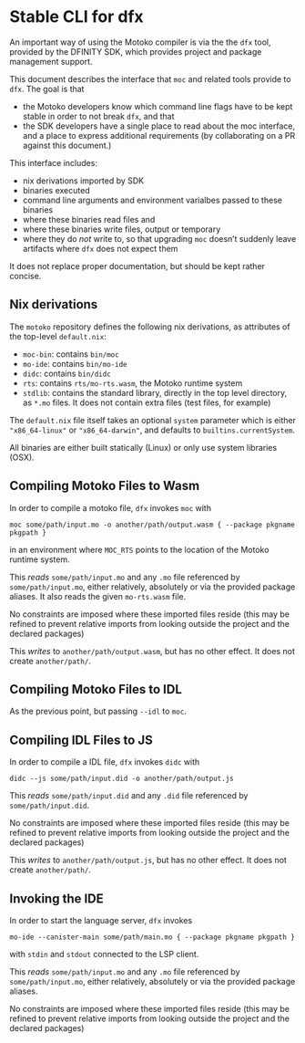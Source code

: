 Stable CLI for dfx
==================

An important way of using the Motoko compiler is via the the `dfx` tool,
provided by the DFINITY SDK, which provides project and package management
support.

This document describes the interface that `moc` and related tools provide to
`dfx`. The goal is that
 * the Motoko developers know which command line flags have to
   be kept stable in order to not break `dfx`, and that
 * the SDK developers have a single place to read about the moc interface, and
   a place to express additional requirements (by collaborating on a PR against
   this document.)

This interface includes:
 * nix derivations imported by SDK
 * binaries executed
 * command line arguments and environment varialbes passed to these binaries
 * where these binaries read files and
 * where these binaries write files, output or temporary
 * where they do _not_ write to, so that upgrading `moc` doesn’t suddenly leave
   artifacts where `dfx` does not expect them

It does not replace proper documentation, but should be kept rather concise.

Nix derivations
---------------

The `motoko` repository defines the following nix derivations, as attributes of
the top-level `default.nix`:

* `moc-bin`: contains `bin/moc`
* `mo-ide`: contains `bin/mo-ide`
* `didc`: contains `bin/didc`
* `rts`: contains `rts/mo-rts.wasm`, the Motoko runtime system
* `stdlib`: contains the standard library, directly in the top level directory,
  as `*.mo` files. It does not contain extra files (test files, for example)

The `default.nix` file itself takes an optional `system` parameter which is
either `"x86_64-linux"` or `"x86_64-darwin"`, and defaults to
`builtins.currentSystem`.

All binaries are either built statically (Linux) or only use system libraries (OSX).

Compiling Motoko Files to Wasm
------------------------------

In order to compile a motoko file, `dfx` invokes `moc` with

    moc some/path/input.mo -o another/path/output.wasm { --package pkgname pkgpath }

in an environment where `MOC_RTS` points to the location of the Motoko runtime system.

This _reads_ `some/path/input.mo` and any `.mo` file referenced by
`some/path/input.mo`, either relatively, absolutely or via the provided package aliases. It also reads the given `mo-rts.wasm` file.

No constraints are imposed where these imported files reside (this may be refined to prevent relative imports from looking outside the project and the declared packages)

This _writes_ to `another/path/output.wasm`, but has no other effect. It does
not create `another/path/`.

Compiling Motoko Files to IDL
-----------------------------

As the previous point, but passing `--idl` to `moc`.

Compiling IDL Files to JS
-------------------------

In order to compile a IDL file, `dfx` invokes `didc` with

    didc --js some/path/input.did -o another/path/output.js

This _reads_ `some/path/input.did` and any `.did` file referenced by
`some/path/input.did`.

No constraints are imposed where these imported files reside (this may be refined to prevent relative imports from looking outside the project and the declared packages)

This _writes_ to `another/path/output.js`, but has no other effect. It does
not create `another/path/`.

Invoking the IDE
----------------

In order to start the language server, `dfx` invokes

    mo-ide --canister-main some/path/main.mo { --package pkgname pkgpath }

with `stdin` and `stdout` connected to the LSP client.


This _reads_ `some/path/input.mo` and any `.mo` file referenced by
`some/path/input.mo`, either relatively, absolutely or via the provided package aliases.

No constraints are imposed where these imported files reside (this may be refined to prevent relative imports from looking outside the project and the declared packages)
